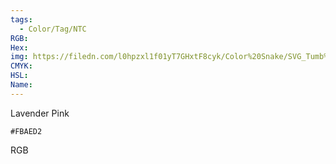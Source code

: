 ```yaml
---
tags:
  - Color/Tag/NTC
RGB:
Hex:
img: https://filedn.com/l0hpzxl1f01yT7GHxtF8cyk/Color%20Snake/SVG_Tumb%20Mass%20No%20Name/FBAED2.svg
CMYK:
HSL:
Name:
---
```

Lavender Pink
```palette
#FBAED2
```
RGB
